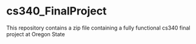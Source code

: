 # cs340_FinalProject
This repository contains a zip file containing a fully functional cs340 final project at Oregon State
